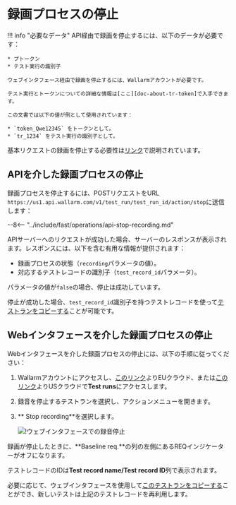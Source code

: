 [img-stop-recording-item]:  ../../images/fast/operations/common/stop-recording/stop-recording-gui.png

[doc-about-tr-token]:       internals.md
[doc-testrun-copying-api]:  copy-testrun.md#copying-a-test-run-via-an-api
[doc-testrun-copying-gui]:  copy-testrun.md#copying-a-test-run-via-web-interface

[link-stop-explained]:      internals.md#test-run-execution-flow-baseline-requests-recording-takes-place


#   録画プロセスの停止

!!! info "必要なデータ"
    API経由で録画を停止するには、以下のデータが必要です：
    
    * プトークン
    * テスト実行の識別子

    ウェブインタフェース経由で録画を停止するには、Wallarmアカウントが必要です。
    
    テスト実行とトークンについての詳細な情報は[ここ][doc-about-tr-token]で入手できます。
    
    この文書では以下の値が例として使用されています：
        
    * `token_Qwe12345` をトークンとして。
    * `tr_1234` をテスト実行の識別子として。

基本リクエストの録画を停止する必要性は[リンク][link-stop-explained]で説明されています。 

## APIを介した録画プロセスの停止

録画プロセスを停止するには、POSTリクエストをURL `https://us1.api.wallarm.com/v1/test_run/test_run_id/action/stop`に送信します：

--8<-- "../include/fast/operations/api-stop-recording.md"

APIサーバーへのリクエストが成功した場合、サーバーのレスポンスが表示されます。レスポンスには、以下を含む有用な情報が提供されます：
* 録画プロセスの状態（`recording`パラメータの値）。
* 対応するテストレコードの識別子（`test_record_id`パラメータ）。

パラメータの値が`false`の場合、停止は成功しています。

停止が成功した場合、`test_record_id`識別子を持つテストレコードを使って[テストランをコピーする][doc-testrun-copying-api]ことが可能です。

## Webインタフェースを介した録画プロセスの停止

Webインタフェースを介した録画プロセスの停止には、以下の手順に従ってください：

1. Wallarmアカウントにアクセスし、[このリンク](https://my.wallarm.com/testing/testruns)よりEUクラウド、または[このリンク](https://us1.my.wallarm.com/testing/testruns)よりUSクラウドで**Test runs**にアクセスします。

2. 録音を停止するテストランを選択し、アクションメニューを開きます。

3. ** Stop recording**を選択します。

    ![!ウェブインタフェースでの録音停止][img-stop-recording-item]

録画が停止したときに、**Baseline req.**の列の左側にあるREQインジケーターがオフになります。

テストレコードのIDは**Test record name/Test record ID**列で表示されます。

必要に応じて、ウェブインタフェースを使用して[このテストランをコピーする][doc-testrun-copying-gui]ことができ、新しいテストは上記のテストレコードを再利用します。
